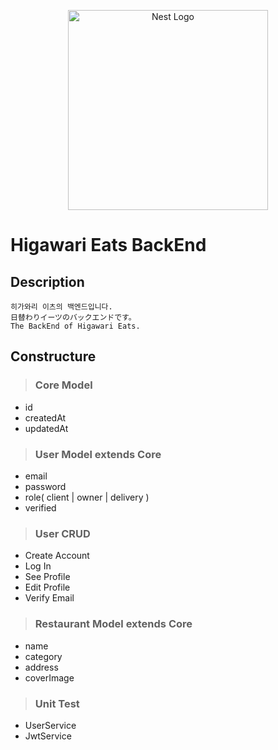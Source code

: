 <p align="center">
  <a href="http://nestjs.com/" target="blank"><img src="https://nestjs.com/img/logo_text.svg" width="320" alt="Nest Logo" /></a>
</p>

# Higawari Eats BackEnd

## Description
```
히가와리 이츠의 백엔드입니다. 
日替わりイーツのバックエンドです。
The BackEnd of Higawari Eats.
```
## Constructure
> ### Core Model
  - id
  - createdAt
  - updatedAt

> ### User Model extends Core
  - email
  - password
  - role( client | owner | delivery )
  - verified

> ### User CRUD
  - Create Account
  - Log In
  - See Profile
  - Edit Profile
  - Verify Email

> ### Restaurant Model extends Core
  - name
  - category
  - address
  - coverImage

> ### Unit Test
  - UserService
  - JwtService
